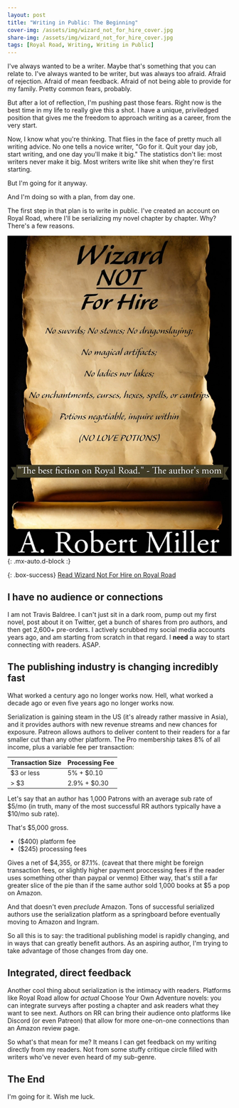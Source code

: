 ```yaml
---
layout: post
title: "Writing in Public: The Beginning"
cover-img: /assets/img/wizard_not_for_hire_cover.jpg
share-img: /assets/img/wizard_not_for_hire_cover.jpg
tags: [Royal Road, Writing, Writing in Public]
---
```

I've always wanted to be a writer. Maybe that's something that you can relate to. I've always wanted to be writer, but was always too afraid. Afraid of rejection. Afraid of mean feedback. Afraid of not being able to provide for my family. Pretty common fears, probably.

But after a lot of reflection, I'm pushing past those fears. Right now is the best time in my life to really give this a shot. I have a unique, priviledged position that gives me the freedom to approach writing as a career, from the very start.

Now, I know what you're thinking. That flies in the face of pretty much all writing advice. No one tells a novice writer, "Go for it. Quit your day job, start writing, and one day you'll make it big." The statistics don't lie: most writers never make it big. Most writers write like shit when they're first starting.

But I'm going for it anyway.

And I'm doing so with a plan, from day one.

The first step in that plan is to write in public. I've created an account on Royal Road, where I'll be serializing my novel chapter by chapter. Why? There's a few reasons.

![Wizard NOT For Hire Cover Image](/assets/img/wizard_not_for_hire_cover.jpg){: .mx-auto.d-block :}

{: .box-success}
[Read Wizard Not For Hire on Royal Road](https://www.royalroad.com/fiction/78106/wizard-not-for-hire-cozy-fantasy)


## I have no audience or connections

I am not Travis Baldree. I can't just sit in a dark room, pump out my first novel, post about it on Twitter, get a bunch of shares from pro authors, and then get 2,600+ pre-orders. I actively scrubbed my social media accounts years ago, and am starting from scratch in that regard. I **need** a way to start connecting with readers. ASAP.

## The publishing industry is changing incredibly fast

What worked a century ago no longer works now. Hell, what worked a decade ago or even five years ago no longer works now.

Serialization is gaining steam in the US (it's already rather massive in Asia), and it provides authors with new revenue streams and new chances for exposure. Patreon allows authors to deliver content to their readers for a far smaller cut than any other platform. The Pro membership takes 8% of all income, plus a variable fee per transaction:


| Transaction Size | Processing Fee |
| --- | --- |
| $3 or less | 5% + $0.10 |
| > $3 | 2.9% + $0.30 |

Let's say that an author has 1,000 Patrons with an average sub rate of $5/mo (in truth, many of the most successful RR authors typically have a $10/mo sub rate).

That's $5,000 gross.
- ($400) platform fee
- ($245) processing fees

Gives a net of $4,355, or 87.1%. (caveat that there might be foreign transaction fees, or slightly higher payment proccessing fees if the reader uses something other than paypal or venmo)  Either way, that's still a far greater slice of the pie than if the same author sold 1,000 books at $5 a pop on Amazon.

And that doesn't even *preclude* Amazon. Tons of successful serialized authors use the serialization platform as a springboard before eventually moving to Amazon and Ingram.

So all this is to say: the traditional publishing model is rapidly changing, and in ways that can greatly benefit authors. As an aspiring author, I'm trying to take advantage of those changes from day one.

## Integrated, direct feedback

Another cool thing about serialization is the intimacy with readers. Platforms like Royal Road allow for *actual* Choose Your Own Adventure novels: you can integrate surveys after posting a chapter and ask readers what they want to see next. Authors on RR can bring their audience onto platforms like Discord (or even Patreon) that allow for more one-on-one connections than an Amazon review page.

So what's that mean for me? It means I can get feedback on my writing directly from my readers. Not from some stuffy critique circle filled with writers who've never even heard of my sub-genre.

## The End

I'm going for it. Wish me luck.